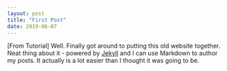 ```yaml
---
layout: post
title: "First Post"
date: 2019-06-07
---
```


[From Tutorial]
Well. Finally got around to putting this old website together. Neat thing about it - powered by [Jekyll](http://jekyllrb.com) and I can use Markdown to author my posts. It actually is a lot easier than I thought it was going to be.
